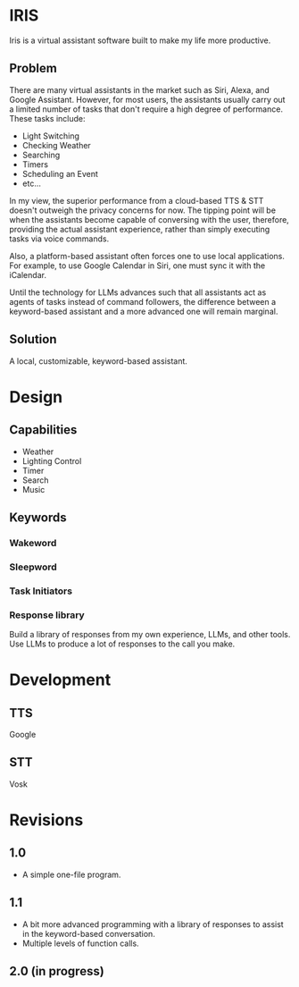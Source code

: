 # IRIS
Iris is a virtual assistant software built to make my life more productive.

## Problem
There are many virtual assistants in the market such as Siri, Alexa, and Google Assistant. However, for most users, the assistants usually carry out a limited number of tasks that don't require a high degree of performance. These tasks include:
- Light Switching
- Checking Weather
- Searching
- Timers
- Scheduling an Event
- etc...

In my view, the superior performance from a cloud-based TTS & STT doesn't outweigh the privacy concerns for now. The tipping point will be when the assistants become capable of conversing with the user, therefore, providing the actual assistant experience, rather than simply executing tasks via voice commands.

Also, a platform-based assistant often forces one to use local applications. For example, to use Google Calendar in Siri, one must sync it with the iCalendar.

Until the technology for LLMs advances such that all assistants act as agents of tasks instead of command followers, the difference between a keyword-based assistant and a more advanced one will remain marginal.

## Solution
A local, customizable, keyword-based assistant.

# Design
## Capabilities
- Weather
- Lighting Control
- Timer
- Search
- Music

## Keywords
### Wakeword
### Sleepword
### Task Initiators 
### Response library
Build a library of responses from my own experience, LLMs, and other tools. Use LLMs to produce a lot of responses to the call you make.

# Development
## TTS
Google

## STT
Vosk

# Revisions
## 1.0
- A simple one-file program.

## 1.1
- A bit more advanced programming with a library of responses to assist in the keyword-based conversation.
- Multiple levels of function calls.

## 2.0 (in progress)
